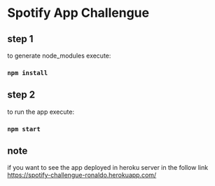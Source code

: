 # Spotify App Challengue


## step 1
to generate node_modules execute:
### `npm install`

## step 2

to run the app execute:

### `npm start`


## note

if you want to see the app deployed in heroku server in the follow link
https://spotify-challengue-ronaldo.herokuapp.com/
